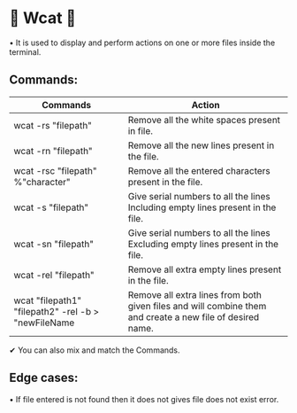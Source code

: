 #   🎇  Wcat 🎇  
• It is used to display and perform actions on one or more files inside the terminal. 

## Commands:

|   Commands           |        Action                                                         |
| ----------------- | ------------------------------------------------------------------ |
| wcat -rs "filepath"| Remove all the white spaces present in file.|
| wcat -rn "filepath" | Remove all the new lines present in the file.|
| wcat -rsc "filepath" %"character"| Remove all the entered characters present in the file.|
| wcat -s "filepath" | Give serial numbers to all the lines Including empty lines present in the file.|
| wcat  -sn "filepath" | Give serial numbers to all the lines Excluding empty lines present in the file.|
| wcat -rel "filepath" | Remove all extra empty lines present in the file.|
| wcat "filepath1" "filepath2" -rel -b > "newFileName| Remove all extra lines from both given files and will combine them and create a new file of desired name.|


✔ You can also mix and match the Commands.

## Edge cases:

• If file entered is not found then it does not gives file does not exist error.
